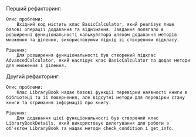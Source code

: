 Перший рефакторинг:

    Опис проблеми:
        Вхідний код містить клас BasicCalculator, який реалізує лише базові операції додавання та віднімання. Завдання полягало в розширенні функціональності калькулятора шляхом додавання методів множення та ділення, використовуючи підхід зі створенням підкласу.

    Рішення:
        Для розширення функціональності був створений підклас AdvancedCalculator, який наслідує клас BasicCalculator та додає методи для множення і ділення.


Другий рефакторинг:

    Опис проблеми:
        Клас LibraryBook надає базові функції перевірки наявності книги в бібліотеці та її повернення, але відсутні методи для перевірки стану книги та отримання інформації про книгу.

    Рішення:
        Для додавання цієї функціональності був створений клас LibraryBookDetails, який використовує делегування для роботи з об'єктом LibraryBook та надає методи check_condition і get_info.